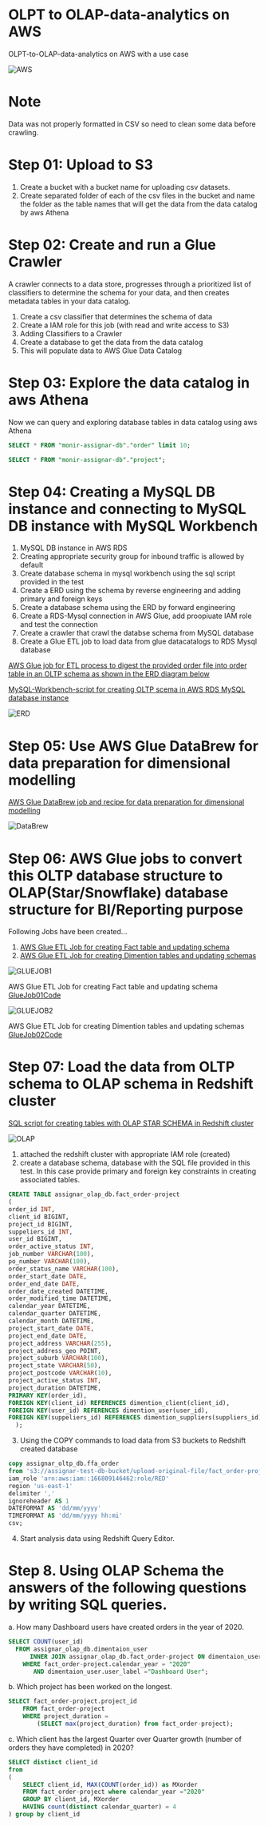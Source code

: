 # OLPT to OLAP-data-analytics on AWS
OLPT-to-OLAP-data-analytics on AWS with a use case

![AWS](diagrams/AWS_Architecture_Diagram2.png?raw=true "AWS")

# Note
Data was not properly formatted in CSV so need to clean some data before crawling. 

# Step 01: Upload to S3 

1. Create a bucket with a bucket name for uploading csv datasets. 
2. Create separated folder of each of the csv files in the bucket and name the folder as the table names that will get the data from the data catalog by aws Athena

# Step 02: Create and run a Glue Crawler
A crawler connects to a data store, progresses through a prioritized list of classifiers to determine the schema for your data, and then creates metadata tables in your data catalog.

1. Create a csv classifier that determines the schema of data
2. Create a IAM role for this job (with read and write access to S3)
3. Adding Classifiers to a Crawler
4. Create a database to get the data from the data catalog
5. This will populate data to AWS Glue Data Catalog

# Step 03: Explore the data catalog in aws Athena 
Now we can query and exploring database tables in data catalog using aws Athena

```sql
SELECT * FROM "monir-assignar-db"."order" limit 10;
```
```sql
SELECT * FROM "monir-assignar-db"."project";
```

# Step 04: Creating a MySQL DB instance and connecting to MySQL DB instance with MySQL Workbench

1. MySQL DB instance in AWS RDS
2. Creating appropriate security group for inbound traffic is allowed by default
3. Create database schema in mysql workbench using the sql script provided in the test
4. Create a ERD using the schema by reverse engineering and adding primary and foreign keys
5. Create a database schema using the ERD by forward engineering
6. Create a RDS-Mysql connection in AWS Glue, add proopiuate IAM role and test the connection
7. Create a crawler that crawl the databse schema from MySQL database
8. Create a Glue ETL job to load data from glue datacatalogs to RDS Mysql database

[AWS Glue job for ETL process to digest the provided order file into order table in an OLTP schema as shown in the ERD diagram below](Glue-Jobs/Glue-job-for-Order-Table-load-data.py)

[MySQL-Workbench-script for creating OLTP scema in AWS RDS MySQL database instance](MySQL-Workbench-scripts/prd_demo_monir.sql)
  
![ERD](diagrams/monir-ERD.png?raw=true "ERD")

# Step 05: Use AWS Glue DataBrew for data preparation for dimensional modelling

[AWS Glue DataBrew job and recipe for data preparation for dimensional modelling](Glue-DataBrew/original-order-data-anlysis-recipe.json.txt)
  
![DataBrew](diagrams/My-GlueDataBrew-job-small.png?raw=true "DataBrew")

# Step 06: AWS Glue jobs to convert this OLTP database structure to OLAP(Star/Snowflake) database structure for BI/Reporting purpose

Following Jobs have been created...

 1. [AWS Glue ETL Job for creating Fact table and updating schema](Glue-Jobs/Glue-job-for-Fact_order-project.py)
 2. [AWS Glue ETL Job for creating Dimention tables and updating schemas](Glue-Jobs/Glue-job-for-Dim-user-Dim-client-Dim-suppliers.py)

![GLUEJOB1](Images/Glue-Fact-table-creation-jobs.png?raw=true "GLUE JOB for creating a fact table")

AWS Glue ETL Job for creating Fact table and updating schema  [GlueJob01Code](Glue-Jobs/Glue-job-for-Fact_order-project.py)

![GLUEJOB2](Images/Glue-Dimentional-table-creation-jobs.png?raw=true "GLUE JOB for creating fact table")

AWS Glue ETL Job for creating Dimention tables and updating schemas  [GlueJob02Code](Glue-Jobs/Glue-job-for-Dim-user-Dim-client-Dim-suppliers.py)

# Step 07: Load the data from OLTP schema to OLAP schema in Redshift cluster
[SQL script for creating tables with OLAP STAR SCHEMA in Redshift cluster](Redshift-code/Create-tables-in-Redshift.sql)


![OLAP](diagrams/Monir-Assignar-OLAP.png?raw=true "OLAP")
1. attached the redshift cluster with appropriate IAM role (created)
2. create a database schema, database with the SQL file provided in this test. In this case provide primary and foreign key constraints in creating associated tables.

```sql
CREATE TABLE assignar_olap_db.fact_order-project 
(
order_id INT,
client_id BIGINT,
project_id BIGINT,
suppeliers_id INT,
user_id BIGINT,
order_active_status INT,
job_number VARCHAR(100),
po_number VARCHAR(100),
order_status_name VARCHAR(100),
order_start_date DATE,
order_end_date DATE,
order_date_created DATETIME,
order_modified_time DATETIME,
calendar_year DATETIME,
calendar_quarter DATETIME,
calendar_month DATETIME,
project_start_date DATE,
project_end_date DATE,
project_address VARCHAR(255),
project_address_geo POINT,
project_suburb VARCHAR(100),
project_state VARCHAR(50),
project_postcode VARCHAR(10),
project_active_status INT,
project_duration DATETIME,
PRIMARY KEY(order_id),
FOREIGN KEY(client_id) REFERENCES dimention_client(client_id),
FOREIGN KEY(user_id) REFERENCES dimention_user(user_id),
FOREIGN KEY(suppeliers_id) REFERENCES dimention_suppliers(suppliers_id),
  );
```
3. Using the COPY commands to load data from S3 buckets to Redshift created database

```sql
copy assignar_oltp_db.ffa_order
from 's3://assignar-test-db-bucket/upload-original-file/fact_order-project/'
iam_role 'arn:aws:iam::166809146462:role/RED'
region 'us-east-1'
delimiter ','
ignoreheader AS 1
DATEFORMAT AS 'dd/mm/yyyy'
TIMEFORMAT AS 'dd/mm/yyyy hh:mi'
csv;
```
4. Start analysis data using Redshift Query Editor. 


# Step 8. Using OLAP Schema the answers of the following questions by writing SQL queries.

a.	How many Dashboard users have created orders in the year of 2020.

```sql
SELECT COUNT(user_id)
  FROM assignar_olap_db.dimentaion_user
      INNER JOIN assignar_olap_db.fact_order-project ON dimentaion_user.user_id = fact_order-project.user_id
	WHERE fact_order-project.calendar_year = "2020" 
	   AND dimentaion_user.user_label ="Dashboard User";
   ``` 
b.	Which project has been worked on the longest.

```sql
SELECT fact_order-project.project_id
    FROM fact_order-project
    WHERE project_duration = 
        (SELECT max(project_duration) from fact_order-project);
  ```
  
c.	Which client has the largest  Quarter over Quarter growth (number of orders they have completed) in 2020?

```sql
SELECT distinct client_id
from
(
    SELECT client_id, MAX(COUNT(order_id)) as MXorder 
    FROM fact_order-project where calendar_year ="2020"
    GROUP BY client_id, MXorder 
    HAVING count(distinct calendar_quarter) = 4 
) group by client_id
 ```


